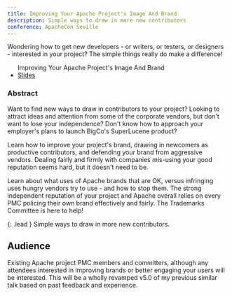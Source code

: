 ```yaml
---
title: Improving Your Apache Project's Image And Brand
description: Simple ways to draw in more new contributors
conference: ApacheCon Seville
---
```


Wondering how to get new developers - or writers, or testers, or designers - 
interested in your project?  The simple things really do make a difference!

<ul class="fa-ul">
<span class="lead">Improving Your Apache Project's Image And Brand</span>
<li><span class="fa-li fa fa-file"></span><a href="http://www.slideshare.net/shanecurcuru/improving-your-apache-projects-image-and-brand">Slides</a></li>
</ul>

### Abstract

Want to find new ways to draw in contributors to your project? Looking to attract ideas and attention from some of the corporate vendors, but don't want to lose your independence? Don't know how to approach your employer's plans to launch BigCo's SuperLucene product? 

Learn how to improve your project's brand, drawing in newcomers as productive contributors, and defending your brand from aggressive vendors. Dealing fairly and firmly with companies mis-using your good reputation seems hard, but it doesn't need to be.  

Learn about what uses of Apache brands that are OK, versus infringing uses hungry vendors try to use - and how to stop them. The strong independent reputation of your project and Apache overall relies on every PMC policing their own brand effectively and fairly. The Trademarks Committee is here to help!

{: .lead }
Simple ways to draw in more new contributors.

## Audience

Existing Apache project PMC members and committers, although any attendees interested in improving brands or better engaging your users will be interested. This will be a wholly revamped v5.0 of my previous similar talk based on past feedback and experience.

